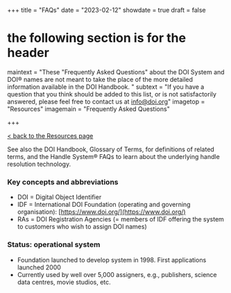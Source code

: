 +++
title = "FAQs"
date = "2023-02-12"
showdate = true
draft = false
# the following section is for the header
maintext = "These "Frequently Asked Questions" about the DOI System and DOI® names are not meant to take the place of the more detailed information available in the DOI Handbook. "
subtext = "If you have a question that you think should be added to this list, or is not satisfactorily answered, please feel free to contact us at [info@doi.org](mailto://info@doi.org)"
imagetop = "Resources"
imagemain = "Frequently Asked Questions"

+++

[< back to the Resources page](/the-identifier/resources/)


See also the DOI Handbook, Glossary of Terms, for definitions of related terms, and the Handle System® FAQs to learn about the underlying handle resolution technology.

### Key concepts and abbreviations

*   DOI = Digital Object Identifier
*   IDF = International DOI Foundation (operating and governing organisation): [https://www.doi.org/](https://www.doi.org/)
*   RAs = DOI Registration Agencies (= members of IDF offering the system to customers who wish to assign DOI names)

### Status: operational system

*   Foundation launched to develop system in 1998. First applications launched 2000
*   Currently used by well over 5,000 assigners, e.g., publishers, science data centres, movie studios, etc.